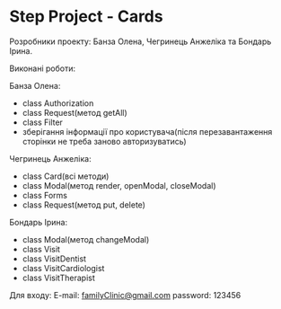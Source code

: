 # Step Project - Cards

Розробники проекту: Банза Олена, Чегринець Анжеліка та Бондарь Ірина.

Виконані роботи:

Банза Олена:

- class Authorization
- class Request(метод getAll)
- class Filter
- зберігання інформації про користувача(після перезавантаження сторінки не треба заново авторизуватись)

Чегринець Анжеліка:

- class Card(всі методи)
- class Modal(метод render, openModal, closeModal)
- class Forms
- class Request(метод put, delete)

Бондарь Ірина:

- class Modal(метод changeModal)
- class Visit
- class VisitDentist
- class VisitCardiologist
- class VisitTherapist

Для входу:
E-mail: familyClinic@gmail.com
password: 123456